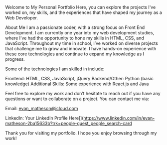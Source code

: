 Welcome to My Personal Portfolio
Here, you can explore the projects I've worked on, my skills, and the experiences that have shaped my journey as a Web Developer.

About Me
I am a passionate coder, with a strong focus on Front End Development. I am currently one year into my web development studies, where I’ve had the opportunity to hone my skills in HTML, CSS, and JavaScript. Throughout my time in school, I’ve worked on diverse projects that challenge me to grow and innovate. I have hands-on experience with these core technologies and continue to expand my knowledge as I progress.

Some of the technologies I am skilled in include:

Frontend: HTML, CSS, JavaScript, jQuery
Backend/Other: Python (basic knowledge)
Additional Skills: Some experience with React.js and Java

Feel free to explore my work and don’t hesitate to reach out if you have any questions or want to collaborate on a project. You can contact me via:

Email: evan_matheson@icloud.com

LinkedIn: Your LinkedIn Profile Here]](https://www.linkedin.com/in/evan-matheson-2ba15633b?trk=people-guest_people_search-card

Thank you for visiting my portfolio. I hope you enjoy browsing through my work!
